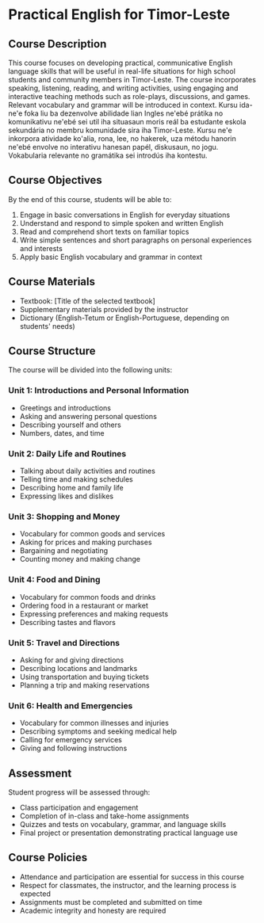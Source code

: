 # Practical English for Timor-Leste

## Course Description
This course focuses on developing practical, communicative English language skills that will be useful in real-life situations for high school students and community members in Timor-Leste. The course incorporates speaking, listening, reading, and writing activities, using engaging and interactive teaching methods such as role-plays, discussions, and games. Relevant vocabulary and grammar will be introduced in context.
Kursu ida-ne'e foka liu ba dezenvolve abilidade lian Ingles ne'ebé prátika no komunikativu ne'ebé sei util iha situasaun moris reál ba estudante eskola sekundária no membru komunidade sira iha Timor-Leste. Kursu ne'e inkorpora atividade ko'alia, rona, lee, no hakerek, uza métodu hanorin ne'ebé envolve no interativu hanesan papél, diskusaun, no jogu. Vokabularia relevante no gramátika sei introdús iha kontestu.

## Course Objectives
By the end of this course, students will be able to:
1. Engage in basic conversations in English for everyday situations
2. Understand and respond to simple spoken and written English
3. Read and comprehend short texts on familiar topics
4. Write simple sentences and short paragraphs on personal experiences and interests
5. Apply basic English vocabulary and grammar in context

## Course Materials
- Textbook: [Title of the selected textbook]
- Supplementary materials provided by the instructor
- Dictionary (English-Tetum or English-Portuguese, depending on students' needs)

## Course Structure
The course will be divided into the following units:

### Unit 1: Introductions and Personal Information
- Greetings and introductions
- Asking and answering personal questions
- Describing yourself and others
- Numbers, dates, and time

### Unit 2: Daily Life and Routines
- Talking about daily activities and routines
- Telling time and making schedules
- Describing home and family life
- Expressing likes and dislikes

### Unit 3: Shopping and Money
- Vocabulary for common goods and services
- Asking for prices and making purchases
- Bargaining and negotiating
- Counting money and making change

### Unit 4: Food and Dining
- Vocabulary for common foods and drinks
- Ordering food in a restaurant or market
- Expressing preferences and making requests
- Describing tastes and flavors

### Unit 5: Travel and Directions
- Asking for and giving directions
- Describing locations and landmarks
- Using transportation and buying tickets
- Planning a trip and making reservations

### Unit 6: Health and Emergencies
- Vocabulary for common illnesses and injuries
- Describing symptoms and seeking medical help
- Calling for emergency services
- Giving and following instructions

## Assessment
Student progress will be assessed through:
- Class participation and engagement
- Completion of in-class and take-home assignments
- Quizzes and tests on vocabulary, grammar, and language skills
- Final project or presentation demonstrating practical language use

## Course Policies
- Attendance and participation are essential for success in this course
- Respect for classmates, the instructor, and the learning process is expected
- Assignments must be completed and submitted on time
- Academic integrity and honesty are required